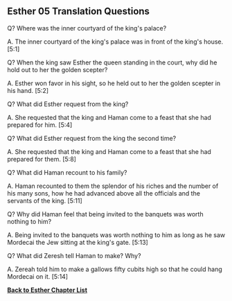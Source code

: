 ## Esther 05 Translation Questions ##

Q? Where was the inner courtyard of the king's palace?

A. The inner courtyard of the king's palace was in front of the king's house. [5:1]

Q? When the king saw Esther the queen standing in the court, why did he hold out to her the golden scepter?

A. Esther won favor in his sight, so he held out to her the golden scepter in his hand. [5:2]

Q? What did Esther request from the king?

A. She requested that the king and Haman come to a feast that she had prepared for him. [5:4]

Q? What did Esther request from the king the second time?

A. She requested that the king and Haman come to a feast that she had prepared for them. [5:8]

Q? What did Haman recount to his family?

A. Haman recounted to them the splendor of his riches and the number of his many sons, how he had advanced above all the officials and the servants of the king. [5:11]

Q? Why did Haman feel that being invited to the banquets was worth nothing to him?

A. Being invited to the banquets was worth nothing to him as long as he saw Mordecai the Jew sitting at the king's gate. [5:13]

Q? What did Zeresh tell Haman to make? Why?

A. Zereah told him to make a gallows fifty cubits high so that he could hang Mordecai on it. [5:14]

__[Back to Esther Chapter List](./)__

